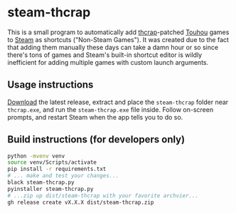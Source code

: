 # steam-thcrap
This is a small program to automatically add [thcrap](https://thpatch.net)-patched [Touhou](https://touhou-project.news) games to [Steam](https://s.team) as shortcuts ("Non-Steam Games").
It was created due to the fact that adding them manually these days can take a damn hour or so since there's tons of games and Steam's built-in shortcut editor is wildly inefficient for adding multiple games with custom launch arguments.

## Usage instructions
[Download](../../releases/latest/download/steam-thcrap.zip) the latest release, extract and place the `steam-thcrap` folder near `thcrap.exe`, and run the `steam-thcrap.exe` file inside. Follow on-screen prompts, and restart Steam when the app tells you to do so.

## Build instructions (for developers only)
```bash
python -mvenv venv
source venv/Scripts/activate
pip install -r requirements.txt
# ... make and test your changes...
black steam-thcrap.py
pyinstaller steam-thcrap.py
# ...zip up dist/steam-thcrap with your favorite archvier...
gh release create vX.X.X dist/steam-thcrap.zip
```
